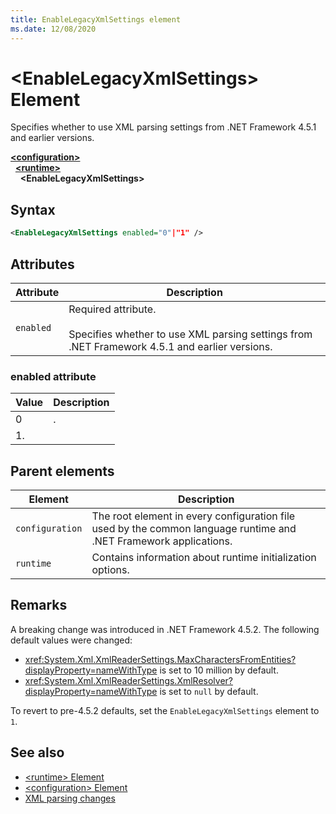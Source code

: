 ```yaml
---
title: EnableLegacyXmlSettings element
ms.date: 12/08/2020
---
```

# \<EnableLegacyXmlSettings> Element

Specifies whether to use XML parsing settings from .NET Framework 4.5.1 and earlier versions.

[**\<configuration>**](../configuration-element.md)\
&nbsp;&nbsp;[**\<runtime>**](runtime-element.md)\
&nbsp;&nbsp;&nbsp;&nbsp;**\<EnableLegacyXmlSettings>**

## Syntax

```xml
<EnableLegacyXmlSettings enabled="0"|"1" />
```

## Attributes

|Attribute|Description|
|---------------|-----------------|
|`enabled`|Required attribute.<br /><br />Specifies whether to use XML parsing settings from .NET Framework 4.5.1 and earlier versions.|

### enabled attribute

|Value|Description|
|-----------|-----------------|
|0|.|
|1.|

## Parent elements

|Element|Description|
|-------------|-----------------|
|`configuration`|The root element in every configuration file used by the common language runtime and .NET Framework applications.|
|`runtime`|Contains information about runtime initialization options.|

## Remarks

A breaking change was introduced in .NET Framework 4.5.2. The following default values were changed:

- <xref:System.Xml.XmlReaderSettings.MaxCharactersFromEntities?displayProperty=nameWithType> is set to 10 million by default.
- <xref:System.Xml.XmlReaderSettings.XmlResolver?displayProperty=nameWithType> is set to `null` by default.

To revert to pre-4.5.2 defaults, set the `EnableLegacyXmlSettings` element to `1`.

## See also

- [\<runtime> Element](runtime-element.md)
- [\<configuration> Element](../configuration-element.md)
- [XML parsing changes](../../../../../includes/migration-guide/runtime/xml/xml-parse-changes.md)
